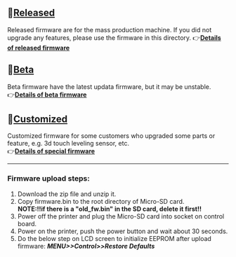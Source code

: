 ## :file_folder:[Released](./released/)
Released firmware are for the mass production machine. If you did not upgrade any features, please use the firmware in this directory. 
:point_right:[**Details of released firmware**](./released/readme.md)
 
## :file_folder:[Beta](./beta/)
Beta firmware have the latest updata firmware, but it may be unstable.   
:point_right:[**Details of beta firmware**](./beta/readme.md)

## :file_folder:[Customized](./customized/)
Customized firmware for some customers who upgraded some parts or feature, e.g. 3d touch leveling sensor, etc.   
:point_right:[**Details of special firmware**](./customized/readme.md)

----
### Firmware upload steps:
1. Download the zip file and unzip it.
1. Copy firmware.bin to the root directory of Micro-SD card.   
**NOTE:!!if there is a "old_fw.bin" in the SD card, delete it first!!**
1. Power off the printer and plug the Micro-SD card into socket on control board.
1. Power on the printer, push the power button and wait about 30 seconds.
1. Do the below step on LCD screen to initialize EEPROM after upload firmware:  ***MENU>>Control>>Restore Defaults***
